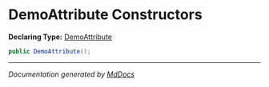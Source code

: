 ﻿# DemoAttribute Constructors

**Declaring Type:** [DemoAttribute](../index.md)

```csharp
public DemoAttribute();
```
___

*Documentation generated by [MdDocs](https://github.com/ap0llo/mddocs)*
